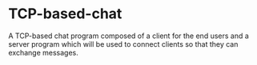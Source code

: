 # TCP-based-chat
A TCP-based chat program composed of a client for the end users and a server program which will be used to connect clients so that they can exchange messages. 
